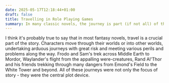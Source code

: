 ```yaml
---
date: 2025-05-17T12:18:44+01:00
draft: false
title: Travelling in Role Playing Games
summary: In many classic novels, the journey is part (if not all) of the adventure. Yet in many games we handwave it, covering hundreds of miles of potentially adventurous terrain in moments. How can we make travel more exciting?
---
```

I think it's probably true to say that in most fantasy novels, travel is a crucial part of the story. Characters move through their worlds or into other worlds, undertaking arduous journeys with great risk and meeting various perils and problems along the way. Frodo and Sam's trek across Middle Earth to Mordor, Waylander's flight from the appalling were-creatures, Rand Al'Thor and his friends trekking through many dangers from Emond's Field to the White Tower and beyond. All of these journeys were not only the focus of story - they were the central plot device.
